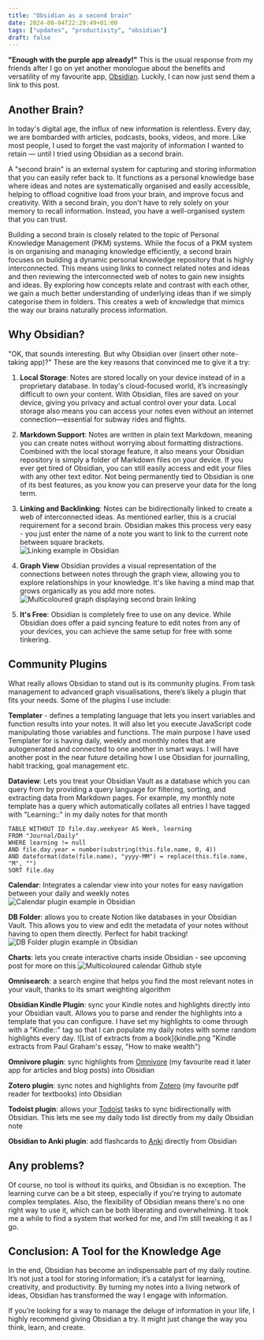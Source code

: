 ```yaml
---
title: "Obsidian as a second brain"
date: 2024-08-04T22:29:49+01:00
tags: ["updates", "productivity", "obsidian"]
draft: false
---
```


**"Enough with the purple app already!"** This is the usual response from my friends after I go on yet another monologue about the benefits and versatility of my favourite app, [Obsidian](https://obsidian.md). Luckily, I can now just send them a link to this post.

## Another Brain?

In today's digital age, the influx of new information is relentless. Every day, we are bombarded with articles, podcasts, books, videos, and more. Like most people, I used to forget the vast majority of information I wanted to retain — until I tried using Obsidian as a second brain.

A "second brain" is an external system for capturing and storing information that you can easily refer back to. It functions as a personal knowledge base where ideas and notes are systematically organised and easily accessible, helping to offload cognitive load from your brain, and improve focus and creativity. With a second brain, you don't have to rely solely on your memory to recall information. Instead, you have a well-organised system that you can trust.

Building a second brain is closely related to the topic of Personal Knowledge Management (PKM) systems. While the focus of a PKM system is on organising and managing knowledge efficiently, a second brain focuses on building a dynamic personal knowledge repository that is highly interconnected. This means using links to connect related notes and ideas and then reviewing the interconnected web of notes to gain new insights and ideas. By exploring how concepts relate and contrast with each other, we gain a much better understanding of underlying ideas than if we simply categorise them in folders. This creates a web of knowledge that mimics the way our brains naturally process information.

## Why Obsidian?

"OK, that sounds interesting. But why Obsidian over (insert other note-taking app)?" These are the key reasons that convinced me to give it a try:

1. **Local Storage**: Notes are stored locally on your device instead of in a proprietary database. In today's cloud-focused world, it’s increasingly difficult to own your content. With Obsidian, files are saved on your device, giving you privacy and actual control over your data. Local storage also means you can access your notes even without an internet connection—essential for subway rides and flights.

2. **Markdown Support**: Notes are written in plain text Markdown, meaning you can create notes without worrying about formatting distractions. Combined with the local storage feature, it also means your Obsidian repository is simply a folder of Markdown files on your device. If you ever get tired of Obsidian, you can still easily access and edit your files with any other text editor. Not being permanently tied to Obsidian is one of its best features, as you know you can preserve your data for the long term.

3. **Linking and Backlinking**: Notes can be bidirectionally linked to create a web of interconnected ideas. As mentioned earlier, this is a crucial requirement for a second brain. Obsidian makes this process very easy - you just enter the name of a note you want to link to the current note between square brackets.  
   ![Linking example in Obsidian](linking.png "Linking example in Obsidian")

4. **Graph View** Obsidian provides a visual representation of the connections between notes through the graph view, allowing you to explore relationships in your knowledge. It's like having a mind map that grows organically as you add more notes.
   ![Multicoloured graph displaying second brain linking](graph.png "This is what my graph looks like as at July 2024")

5. **It's Free**: Obsidian is completely free to use on any device. While Obsidian does offer a paid syncing feature to edit notes from any of your devices, you can achieve the same setup for free with some tinkering.

## Community Plugins

What really allows Obsidian to stand out is its community plugins. From task management to advanced graph visualisations, there’s likely a plugin that fits your needs. Some of the plugins I use include:

**Templater** - defines a templating language that lets you insert variables and function results into your notes. It will also let you execute JavaScript code manipulating those variables and functions. The main purpose I have used Templater for is having daily, weekly and monthly notes that are autogenerated and connected to one another in smart ways. I will have another post in the near future detailing how I use Obsidian for journalling, habit tracking, goal management etc.

**Dataview**: Lets you treat your Obsidian Vault as a database which you can query from by providing a query language for filtering, sorting, and extracting data from Markdown pages. For example, my monthly note template has a query which automatically collates all entries I have tagged with "Learning::" in my daily notes for that month

```dataview
TABLE WITHOUT ID file.day.weekyear AS Week, learning
FROM "Journal/Daily"
WHERE learning != null
AND file.day.year = number(substring(this.file.name, 0, 4))
AND dateformat(date(file.name), "yyyy-MM") = replace(this.file.name, "M", "")
SORT file.day
```

**Calendar**: Integrates a calendar view into your notes for easy navigation between your daily and weekly notes
![Calendar plugin example in Obsidian](calendar.png "Calendar plugin")

**DB Folder**: allows you to create Notion like databases in your Obsidian Vault. This allows you to view and edit the metadata of your notes without having to open them directly. Perfect for habit tracking!
![DB Folder plugin example in Obsidian](dbfolder.png "DB Folder example showing metadata for my daily notes")

**Charts**: lets you create interactive charts inside Obsidian - see upcoming post for more on this
![Multicoloured calendar Github style](charts.png "Charts example in my yearly note")

**Omnisearch**: a search engine that helps you find the most relevant notes in your vault, thanks to its smart weighting algorithm

**Obsidian Kindle Plugin**: sync your Kindle notes and highlights directly into your Obsidian vault. Allows you to parse and render the highlights into a template that you can configure. I have set my highlights to come through with a "Kindle::" tag so that I can populate my daily notes with some random highlights every day.
![List of extracts from a book](kindle.png "Kindle extracts from Paul Graham's essay, "How to make wealth")

**Omnivore plugin**: sync highlights from [Omnivore](https://omnivore.app) (my favourite read it later app for articles and blog posts) into Obsidian

**Zotero plugin**: sync notes and highlights from [Zotero](https://www.zotero.org) (my favourite pdf reader for textbooks) into Obsidian

**Todoist plugin**: allows your [Todoist](https://todoist.com) tasks to sync bidirectionally with Obsidian. This lets me see my daily todo list directly from my daily Obsidian note

**Obsidian to Anki plugin**: add flashcards to [Anki](https://apps.ankiweb.net) directly from Obsidian

## Any problems?

Of course, no tool is without its quirks, and Obsidian is no exception. The learning curve can be a bit steep, especially if you're trying to automate complex templates. Also, the flexibility of Obsidian means there's no one right way to use it, which can be both liberating and overwhelming. It took me a while to find a system that worked for me, and I’m still tweaking it as I go.

## Conclusion: A Tool for the Knowledge Age

In the end, Obsidian has become an indispensable part of my daily routine. It’s not just a tool for storing information; it’s a catalyst for learning, creativity, and productivity. By turning my notes into a living network of ideas, Obsidian has transformed the way I engage with information.

If you’re looking for a way to manage the deluge of information in your life, I highly recommend giving Obsidian a try. It might just change the way you think, learn, and create.

